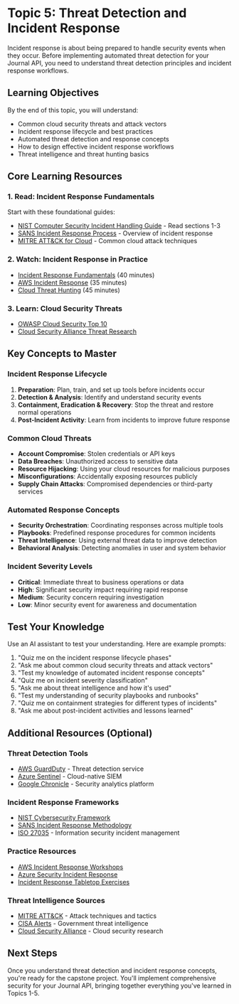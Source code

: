 # Topic 5: Threat Detection and Incident Response

Incident response is about being prepared to handle security events when they occur. Before implementing automated threat detection for your Journal API, you need to understand threat detection principles and incident response workflows.

## Learning Objectives

By the end of this topic, you will understand:

- Common cloud security threats and attack vectors
- Incident response lifecycle and best practices
- Automated threat detection and response concepts
- How to design effective incident response workflows
- Threat intelligence and threat hunting basics

## Core Learning Resources

### 1. Read: Incident Response Fundamentals
Start with these foundational guides:

- [NIST Computer Security Incident Handling Guide](https://csrc.nist.gov/publications/detail/sp/800-61/rev-2/final) - Read sections 1-3
- [SANS Incident Response Process](https://www.sans.org/white-papers/33901/) - Overview of incident response
- [MITRE ATT&CK for Cloud](https://attack.mitre.org/matrices/enterprise/cloud/) - Common cloud attack techniques

### 2. Watch: Incident Response in Practice
- [Incident Response Fundamentals](https://www.youtube.com/watch?v=2z2VK0C8cGU) (40 minutes)
- [AWS Incident Response](https://www.youtube.com/watch?v=uh7wugyv3SY) (35 minutes)
- [Cloud Threat Hunting](https://www.youtube.com/watch?v=V6W_4MaCH5E) (45 minutes)

### 3. Learn: Cloud Security Threats
- [OWASP Cloud Security Top 10](https://owasp.org/www-project-cloud-security/)
- [Cloud Security Alliance Threat Research](https://cloudsecurityalliance.org/research/working-groups/threat-research/)

## Key Concepts to Master

### Incident Response Lifecycle
1. **Preparation**: Plan, train, and set up tools before incidents occur
2. **Detection & Analysis**: Identify and understand security events
3. **Containment, Eradication & Recovery**: Stop the threat and restore normal operations
4. **Post-Incident Activity**: Learn from incidents to improve future response

### Common Cloud Threats
- **Account Compromise**: Stolen credentials or API keys
- **Data Breaches**: Unauthorized access to sensitive data
- **Resource Hijacking**: Using your cloud resources for malicious purposes
- **Misconfigurations**: Accidentally exposing resources publicly
- **Supply Chain Attacks**: Compromised dependencies or third-party services

### Automated Response Concepts
- **Security Orchestration**: Coordinating responses across multiple tools
- **Playbooks**: Predefined response procedures for common incidents
- **Threat Intelligence**: Using external threat data to improve detection
- **Behavioral Analysis**: Detecting anomalies in user and system behavior

### Incident Severity Levels
- **Critical**: Immediate threat to business operations or data
- **High**: Significant security impact requiring rapid response
- **Medium**: Security concern requiring investigation
- **Low**: Minor security event for awareness and documentation

## Test Your Knowledge

Use an AI assistant to test your understanding. Here are example prompts:

1. "Quiz me on the incident response lifecycle phases"
2. "Ask me about common cloud security threats and attack vectors"
3. "Test my knowledge of automated incident response concepts"
4. "Quiz me on incident severity classification"
5. "Ask me about threat intelligence and how it's used"
6. "Test my understanding of security playbooks and runbooks"
7. "Quiz me on containment strategies for different types of incidents"
8. "Ask me about post-incident activities and lessons learned"

## Additional Resources (Optional)

### Threat Detection Tools
- [AWS GuardDuty](https://docs.aws.amazon.com/guardduty/) - Threat detection service
- [Azure Sentinel](https://learn.microsoft.com/en-us/azure/sentinel/) - Cloud-native SIEM
- [Google Chronicle](https://cloud.google.com/chronicle) - Security analytics platform

### Incident Response Frameworks
- [NIST Cybersecurity Framework](https://www.nist.gov/cyberframework)
- [SANS Incident Response Methodology](https://www.sans.org/white-papers/33901/)
- [ISO 27035](https://www.iso.org/standard/44379.html) - Information security incident management

### Practice Resources
- [AWS Incident Response Workshops](https://catalog.workshops.aws/incident-response/)
- [Azure Security Incident Response](https://learn.microsoft.com/en-us/azure/security/fundamentals/incident-response)
- [Incident Response Tabletop Exercises](https://www.cisa.gov/sites/default/files/publications/Tabletop_Exercise_Package.pdf)

### Threat Intelligence Sources
- [MITRE ATT&CK](https://attack.mitre.org/) - Attack techniques and tactics
- [CISA Alerts](https://www.cisa.gov/uscert/ncas/alerts) - Government threat intelligence
- [Cloud Security Alliance](https://cloudsecurityalliance.org/research/) - Cloud security research

## Next Steps

Once you understand threat detection and incident response concepts, you're ready for the capstone project. You'll implement comprehensive security for your Journal API, bringing together everything you've learned in Topics 1-5.
